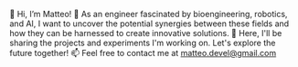 👋 Hi, I’m Matteo!
👀 As an engineer fascinated by bioengineering, robotics, and AI, I want to uncover the potential synergies between these fields and how they can be harnessed to create innovative solutions.
🚀 Here, I'll be sharing the projects and experiments I'm working on. Let's explore the future together!
📫 Feel free to contact me at matteo.devel@gmail.com
